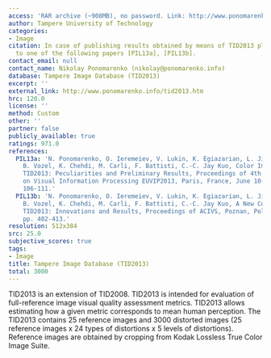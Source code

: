 ```yaml
---
access: 'RAR archive (~908MB), no password. Link: http://www.ponomarenko.info/tid2013/tid2013.rar'
author: Tampere University of Technology
categories:
- Image
citation: In case of publishing results obtained by means of TID2013 please refer
  to one of the following papers [PIL13a], [PIL13b].
contact_email: null
contact_name: Nikolay Ponomarenko (nikolay@ponomarenko.info)
database: Tampere Image Database (TID2013)
excerpt: ''
external_link: http://www.ponomarenko.info/tid2013.htm
hrc: 120.0
license: ''
method: Custom
other: ''
partner: false
publicly_available: true
ratings: 971.0
references:
  PIL13a: 'N. Ponomarenko, O. Ieremeiev, V. Lukin, K. Egiazarian, L. Jin, J. Astola,
    B. Vozel, K. Chehdi, M. Carli, F. Battisti, C.-C. Jay Kuo, Color Image Database
    TID2013: Peculiarities and Preliminary Results, Proceedings of 4th Europian Workshop
    on Visual Information Processing EUVIP2013, Paris, France, June 10-12, 2013, pp.
    106-111.'
  PIL13b: 'N. Ponomarenko, O. Ieremeiev, V. Lukin, K. Egiazarian, L. Jin, J. Astola,
    B. Vozel, K. Chehdi, M. Carli, F. Battisti, C.-C. Jay Kuo, A New Color Image Database
    TID2013: Innovations and Results, Proceedings of ACIVS, Poznan, Poland, Oct. 2013,
    pp. 402-413.'
resolution: 512x384
src: 25.0
subjective_scores: true
tags:
- Image
title: Tampere Image Database (TID2013)
total: 3000
---
```


TID2013 is an extension of TID2008. TID2013 is intended for evaluation of full-reference image visual quality assessment metrics. TID2013 allows estimating how a given metric corresponds to mean human perception. The TID2013 contains 25 reference images and 3000 distorted images (25 reference images x 24 types of distortions x 5 levels of distortions). Reference images are obtained by cropping from Kodak Lossless True Color Image Suite.